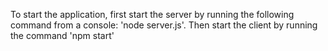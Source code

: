 To start the application, first start the server by running the following command from a console: 'node server.js'. Then start the client by running the command 'npm start'
